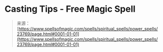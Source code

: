 <!--yml
category: 未分类
date: 2024-06-12 19:09:08
-->

# Casting Tips - Free Magic Spell

> 来源：[https://www.spellsofmagic.com/spells/spiritual_spells/power_spells/23769/page.html#0001-01-01](https://www.spellsofmagic.com/spells/spiritual_spells/power_spells/23769/page.html#0001-01-01)